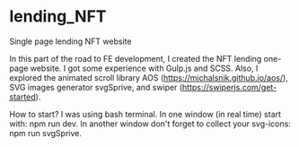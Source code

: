 # lending_NFT
Single page lending NFT website

In this part of the road to FE development, I created the NFT lending one-page website. I got some experience with Gulp.js and SCSS. Also, I explored the animated scroll library AOS (https://michalsnik.github.io/aos/), SVG images generator svgSprive, and swiper (https://swiperjs.com/get-started). 

How to start? I was using bash terminal. In one window (in real time) start with: npm run dev. In another window don't forget to collect your svg-icons: npm run svgSprive. 
